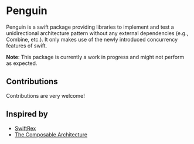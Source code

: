 # Penguin

Penguin is a swift package providing libraries to implement and test a unidirectional architecture pattern without any external dependencies (e.g., Combine, etc.). It only makes use of the newly introduced concurrency features of swift.

**Note**: This package is currently a work in progress and might not perform as expected. 

## Contributions
Contributions are very welcome!

## Inspired by

- [SwiftRex](https://github.com/SwiftRex/SwiftRex)
- [The Composable Architecture](https://github.com/pointfreeco/swift-composable-architecture#what-is-the-composable-architecture)
